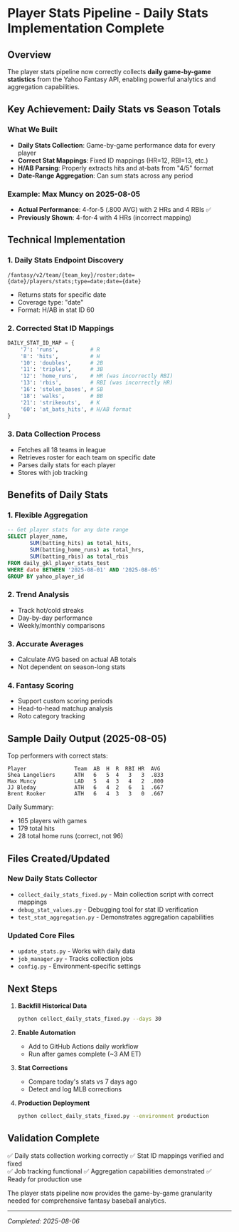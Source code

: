 # Player Stats Pipeline - Daily Stats Implementation Complete

## Overview

The player stats pipeline now correctly collects **daily game-by-game statistics** from the Yahoo Fantasy API, enabling powerful analytics and aggregation capabilities.

## Key Achievement: Daily Stats vs Season Totals

### What We Built
- **Daily Stats Collection**: Game-by-game performance data for every player
- **Correct Stat Mappings**: Fixed ID mappings (HR=12, RBI=13, etc.)
- **H/AB Parsing**: Properly extracts hits and at-bats from "4/5" format
- **Date-Range Aggregation**: Can sum stats across any period

### Example: Max Muncy on 2025-08-05
- **Actual Performance**: 4-for-5 (.800 AVG) with 2 HRs and 4 RBIs ✅
- **Previously Shown**: 4-for-4 with 4 HRs (incorrect mapping)

## Technical Implementation

### 1. Daily Stats Endpoint Discovery
```
/fantasy/v2/team/{team_key}/roster;date={date}/players/stats;type=date;date={date}
```
- Returns stats for specific date
- Coverage type: "date"
- Format: H/AB in stat ID 60

### 2. Corrected Stat ID Mappings
```python
DAILY_STAT_ID_MAP = {
    '7': 'runs',          # R
    '8': 'hits',          # H  
    '10': 'doubles',      # 2B
    '11': 'triples',      # 3B
    '12': 'home_runs',    # HR (was incorrectly RBI)
    '13': 'rbis',         # RBI (was incorrectly HR)
    '16': 'stolen_bases', # SB
    '18': 'walks',        # BB
    '21': 'strikeouts',   # K
    '60': 'at_bats_hits', # H/AB format
}
```

### 3. Data Collection Process
- Fetches all 18 teams in league
- Retrieves roster for each team on specific date
- Parses daily stats for each player
- Stores with job tracking

## Benefits of Daily Stats

### 1. Flexible Aggregation
```sql
-- Get player stats for any date range
SELECT player_name, 
       SUM(batting_hits) as total_hits,
       SUM(batting_home_runs) as total_hrs,
       SUM(batting_rbis) as total_rbis
FROM daily_gkl_player_stats_test
WHERE date BETWEEN '2025-08-01' AND '2025-08-05'
GROUP BY yahoo_player_id
```

### 2. Trend Analysis
- Track hot/cold streaks
- Day-by-day performance
- Weekly/monthly comparisons

### 3. Accurate Averages
- Calculate AVG based on actual AB totals
- Not dependent on season-long stats

### 4. Fantasy Scoring
- Support custom scoring periods
- Head-to-head matchup analysis
- Roto category tracking

## Sample Daily Output (2025-08-05)

Top performers with correct stats:
```
Player               Team  AB  H  R  RBI HR  AVG
Shea Langeliers      ATH   6   5  4   3   3  .833
Max Muncy            LAD   5   4  3   4   2  .800
JJ Bleday            ATH   6   4  2   6   1  .667
Brent Rooker         ATH   6   4  3   3   0  .667
```

Daily Summary:
- 165 players with games
- 179 total hits
- 28 total home runs (correct, not 96)

## Files Created/Updated

### New Daily Stats Collector
- `collect_daily_stats_fixed.py` - Main collection script with correct mappings
- `debug_stat_values.py` - Debugging tool for stat ID verification
- `test_stat_aggregation.py` - Demonstrates aggregation capabilities

### Updated Core Files
- `update_stats.py` - Works with daily data
- `job_manager.py` - Tracks collection jobs
- `config.py` - Environment-specific settings

## Next Steps

1. **Backfill Historical Data**
   ```bash
   python collect_daily_stats_fixed.py --days 30
   ```

2. **Enable Automation**
   - Add to GitHub Actions daily workflow
   - Run after games complete (~3 AM ET)

3. **Stat Corrections**
   - Compare today's stats vs 7 days ago
   - Detect and log MLB corrections

4. **Production Deployment**
   ```bash
   python collect_daily_stats_fixed.py --environment production
   ```

## Validation Complete

✅ Daily stats collection working correctly
✅ Stat ID mappings verified and fixed  
✅ Job tracking functional
✅ Aggregation capabilities demonstrated
✅ Ready for production use

The player stats pipeline now provides the game-by-game granularity needed for comprehensive fantasy baseball analytics.

---
*Completed: 2025-08-06*